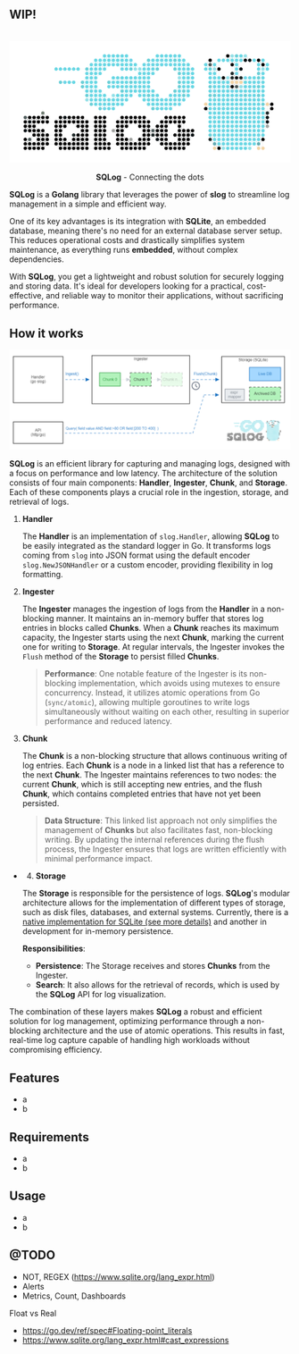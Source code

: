 ## WIP!

<br>
<div align="center">
    <img src="./docs/logo.png" />
    <p align="center">
        <strong>SQLog</strong> - Connecting the dots
    </p>    
</div>

**SQLog** is a **Golang** library that leverages the power of **slog** to streamline log management in a simple and efficient way. 

One of its key advantages is its integration with **SQLite**, an embedded database, meaning there's no need for an external database server setup. This reduces operational costs and drastically simplifies system maintenance, as everything runs **embedded**, without complex dependencies.

With **SQLog**, you get a lightweight and robust solution for securely logging and storing data. It's ideal for developers looking for a practical, cost-effective, and reliable way to monitor their applications, without sacrificing performance.

## How it works

<div align="center">
    <img src="./docs/diagram.png" />
</div>

**SQLog** is an efficient library for capturing and managing logs, designed with a focus on performance and low latency. The architecture of the solution consists of four main components: **Handler**, **Ingester**, **Chunk**, and **Storage**. Each of these components plays a crucial role in the ingestion, storage, and retrieval of logs.

1. **Handler**

    The **Handler** is an implementation of `slog.Handler`, allowing **SQLog** to be easily integrated as the standard logger in Go. It transforms logs coming from `slog` into JSON format using the default encoder `slog.NewJSONHandler` or a custom encoder, providing flexibility in log formatting.

2. **Ingester**

    The **Ingester** manages the ingestion of logs from the **Handler** in a non-blocking manner. It maintains an in-memory buffer that stores log entries in blocks called **Chunks**. When a **Chunk** reaches its maximum capacity, the Ingester starts using the next **Chunk**, marking the current one for writing to **Storage**. At regular intervals, the Ingester invokes the `Flush` method of the **Storage** to persist filled **Chunks**.

    > **Performance**: One notable feature of the Ingester is its non-blocking implementation, which avoids using mutexes to ensure concurrency. Instead, it utilizes atomic operations from Go (`sync/atomic`), allowing multiple goroutines to write logs simultaneously without waiting on each other, resulting in superior performance and reduced latency.

3. **Chunk**

    The **Chunk** is a non-blocking structure that allows continuous writing of log entries. Each **Chunk** is a node in a linked list that has a reference to the next **Chunk**. The Ingester maintains references to two nodes: the current **Chunk**, which is still accepting new entries, and the flush **Chunk**, which contains completed entries that have not yet been persisted.

    > **Data Structure**: This linked list approach not only simplifies the management of **Chunks** but also facilitates fast, non-blocking writing. By updating the internal references during the flush process, the Ingester ensures that logs are written efficiently with minimal performance impact.

- 4. **Storage**

    The **Storage** is responsible for the persistence of logs. **SQLog**'s modular architecture allows for the implementation of different types of storage, such as disk files, databases, and external systems. Currently, there is a [native implementation for SQLite (see more details)](./sqlite) and another in development for in-memory persistence.

    **Responsibilities**:
    - **Persistence**: The Storage receives and stores **Chunks** from the Ingester.
    - **Search**: It also allows for the retrieval of records, which is used by the **SQLog** API for log visualization.

The combination of these layers makes **SQLog** a robust and efficient solution for log management, optimizing performance through a non-blocking architecture and the use of atomic operations. This results in fast, real-time log capture capable of handling high workloads without compromising efficiency.


## Features

- a
- b

## Requirements

- a
- b

## Usage

- a
- b

## @TODO

- NOT, REGEX (https://www.sqlite.org/lang_expr.html)
- Alerts
- Metrics, Count, Dashboards


Float vs Real
- https://go.dev/ref/spec#Floating-point_literals
- https://www.sqlite.org/lang_expr.html#cast_expressions
